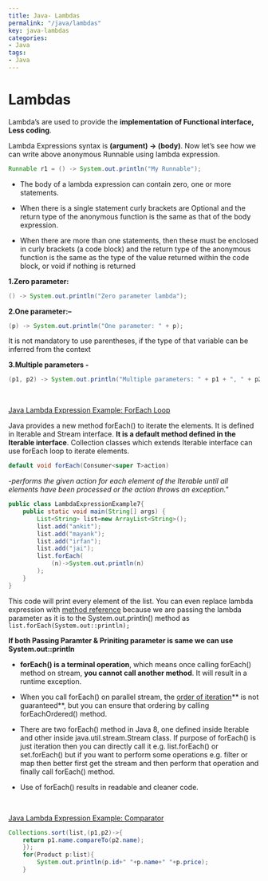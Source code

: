 ```yaml
---
title: Java- Lambdas
permalink: "/java/lambdas"
key: java-lambdas
categories:
- Java
tags:
- Java
---
```


Lambdas
==========

Lambda’s are used to provide the **implementation of Functional interface, Less
coding**.

Lambda Expressions syntax is **(argument) -> (body)**. Now let’s see how we can
write above anonymous Runnable using lambda expression.
```java
Runnable r1 = () -> System.out.println("My Runnable");
```


-   The body of a lambda expression can contain zero, one or more statements.

-   When there is a single statement curly brackets are Optional and the return
    type of the anonymous function is the same as that of the body expression.

-   When there are more than one statements, then these must be enclosed in
    curly brackets (a code block) and the return type of the anonymous function
    is the same as the type of the value returned within the code block, or void
    if nothing is returned

**1.Zero parameter:**
```java
() -> System.out.println("Zero parameter lambda");
```


**2.One parameter:–**
```java
(p) -> System.out.println("One parameter: " + p);
```
  It is not mandatory to use parentheses, if the type of that variable can be inferred from the context

**3.Multiple parameters -**
```java
(p1, p2) -> System.out.println("Multiple parameters: " + p1 + ", " + p2);
```

<br>

<u>Java Lambda Expression Example: ForEach Loop</u>

Java provides a new method forEach() to iterate the elements. It is defined in
Iterable and Stream interface. **It is a default method defined in the Iterable
interface**. Collection classes which extends Iterable interface can use forEach
loop to iterate elements.
```java
default void forEach(Consumer<super T>action)
```


*-performs the given action for each element of the Iterable until all elements
have been processed or the action throws an exception."*
```java
public class LambdaExpressionExample7{  
    public static void main(String[] args) {            
        List<String> list=new ArrayList<String>();  
        list.add("ankit");  
        list.add("mayank");  
        list.add("irfan");  
        list.add("jai");            
        list.forEach(  
            (n)->System.out.println(n)  
        );  
    }  
}
```
This code will print every element of the list. You can even replace lambda
expression with [method
reference](http://javarevisited.blogspot.com/2013/11/java-8-tutorials-resources-and-examples-lambda-expression-stream-api-functional-interfaces.html) because
we are passing the lambda parameter as it is to the System.out.println() method as `list.forEach(System.out::println);`

**If both Passing Paramter & Priniting parameter is same we can use
System.out::println**

-   **forEach() is a terminal operation**, which means once calling forEach()
    method on stream, **you cannot call another method**. It will result in a
    runtime exception.

-   When you call forEach() on parallel stream, the [order of
    iteration](http://java67.blogspot.com/2014/05/3-examples-to-loop-map-in-java-foreach.html)** is
    not guaranteed**, but you can ensure that ordering by
    calling forEachOrdered() method.

-   There are two forEach() method in Java 8, one defined inside Iterable and
    other inside java.util.stream.Stream class. If purpose of forEach() is just
    iteration then you can directly call it
    e.g. list.forEach() or set.forEach() but if you want to perform some
    operations e.g. filter or map then better first get the stream and then
    perform that operation and finally call forEach() method.

-   Use of forEach() results in readable and cleaner code.


<br>

<u>Java Lambda Expression Example: Comparator</u>  
```java
Collections.sort(list,(p1,p2)->{  
    return p1.name.compareTo(p2.name);  
    });  
    for(Product p:list){  
        System.out.println(p.id+" "+p.name+" "+p.price); 
    }
```
